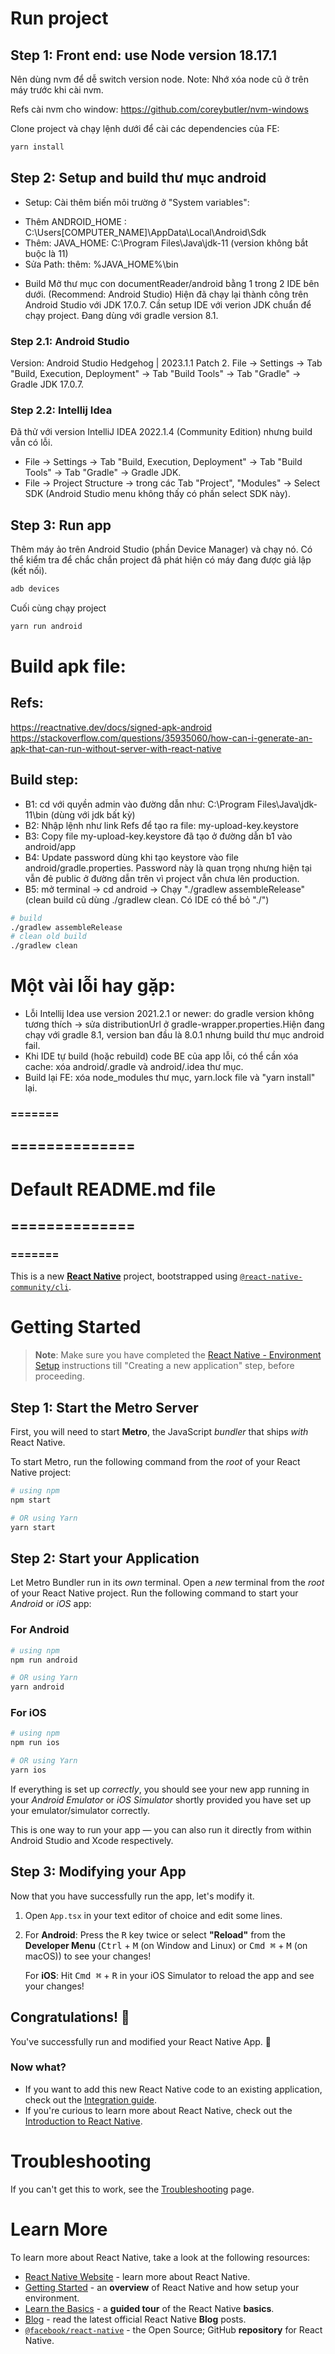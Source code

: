 # Run project

## Step 1: Front end: use Node version 18.17.1

Nên dùng nvm để dễ switch version node.
Note: Nhớ xóa node cũ ở trên máy trước khi cài nvm.

Refs cài nvm cho window: https://github.com/coreybutler/nvm-windows

Clone project và chạy lệnh dưới để cài các dependencies của FE:

```bash
yarn install
```

## Step 2: Setup and build thư mục android

- Setup: Cài thêm biến môi trường ở "System variables":

* Thêm ANDROID_HOME : C:\Users\[COMPUTER_NAME]\AppData\Local\Android\Sdk
* Thêm: JAVA_HOME: C:\Program Files\Java\jdk-11 (version không bắt buộc là 11)
* Sửa Path: thêm: %JAVA_HOME%\bin

- Build
  Mở thư mục con documentReader/android bằng 1 trong 2 IDE bên dưới. (Recommend: Android Studio)
  Hiện đã chạy lại thành công trên Android Studio với JDK 17.0.7.
  Cần setup IDE với verion JDK chuẩn để chạy project.
  Đang dùng với gradle version 8.1.

### Step 2.1: Android Studio

Version: Android Studio Hedgehog | 2023.1.1 Patch 2.
File -> Settings -> Tab "Build, Execution, Deployment" -> Tab "Build Tools" -> Tab "Gradle" -> Gradle JDK 17.0.7.

### Step 2.2: Intellij Idea

Đã thử với version IntelliJ IDEA 2022.1.4 (Community Edition) nhưng build vẫn có lỗi.

- File -> Settings -> Tab "Build, Execution, Deployment" -> Tab "Build Tools" -> Tab "Gradle" -> Gradle JDK.
- File -> Project Structure -> trong các Tab "Project", "Modules" -> Select SDK (Android Studio menu không thấy có phần select SDK này).

## Step 3: Run app

Thêm máy ảo trên Android Studio (phần Device Manager) và chạy nó.
Có thể kiểm tra để chắc chắn project đã phát hiện có máy đang được giả lập (kết nối).

```bash
adb devices
```

Cuối cùng chạy project

```bash
yarn run android
```

# Build apk file:

## Refs:

https://reactnative.dev/docs/signed-apk-android
https://stackoverflow.com/questions/35935060/how-can-i-generate-an-apk-that-can-run-without-server-with-react-native

## Build step:

- B1: cd với quyền admin vào đường dẫn như: C:\Program Files\Java\jdk-11\bin (dùng với jdk bất kỳ)
- B2: Nhập lệnh như link Refs để tạo ra file: my-upload-key.keystore
- B3: Copy file my-upload-key.keystore đã tạo ở đường dẫn b1 vào android/app
- B4: Update password dùng khi tạo keystore vào file android/gradle.properties.
  Password này là quan trọng nhưng hiện tại vẫn đẻ public ở đường dẫn trên vì project vẫn chưa lên production.
- B5: mở terminal -> cd android -> Chạy "./gradlew assembleRelease" (clean build cũ dùng ./gradlew clean. Có IDE có thể bỏ "./")

```bash
# build
./gradlew assembleRelease
# clean old build
./gradlew clean
```

# Một vài lỗi hay gặp:

- Lỗi Intellij Idea use version 2021.2.1 or newer: do gradle version không tương thích -> sửa distributionUrl ở gradle-wrapper.properties.Hiện đang chạy với gradle 8.1, version ban đầu là 8.0.1 nhưng build thư mục android fail.
- Khi IDE tự build (hoặc rebuild) code BE của app lỗi, có thể cần xóa cache: xóa android/.gradle và android/.idea thư mục.
- Build lại FE: xóa node_modules thư mục, yarn.lock file và "yarn install" lại.

### =======

## ==============

# Default README.md file

## ==============

### =======

This is a new [**React Native**](https://reactnative.dev) project, bootstrapped using [`@react-native-community/cli`](https://github.com/react-native-community/cli).

# Getting Started

> **Note**: Make sure you have completed the [React Native - Environment Setup](https://reactnative.dev/docs/environment-setup) instructions till "Creating a new application" step, before proceeding.

## Step 1: Start the Metro Server

First, you will need to start **Metro**, the JavaScript _bundler_ that ships _with_ React Native.

To start Metro, run the following command from the _root_ of your React Native project:

```bash
# using npm
npm start

# OR using Yarn
yarn start
```

## Step 2: Start your Application

Let Metro Bundler run in its _own_ terminal. Open a _new_ terminal from the _root_ of your React Native project. Run the following command to start your _Android_ or _iOS_ app:

### For Android

```bash
# using npm
npm run android

# OR using Yarn
yarn android
```

### For iOS

```bash
# using npm
npm run ios

# OR using Yarn
yarn ios
```

If everything is set up _correctly_, you should see your new app running in your _Android Emulator_ or _iOS Simulator_ shortly provided you have set up your emulator/simulator correctly.

This is one way to run your app — you can also run it directly from within Android Studio and Xcode respectively.

## Step 3: Modifying your App

Now that you have successfully run the app, let's modify it.

1. Open `App.tsx` in your text editor of choice and edit some lines.
2. For **Android**: Press the <kbd>R</kbd> key twice or select **"Reload"** from the **Developer Menu** (<kbd>Ctrl</kbd> + <kbd>M</kbd> (on Window and Linux) or <kbd>Cmd ⌘</kbd> + <kbd>M</kbd> (on macOS)) to see your changes!

   For **iOS**: Hit <kbd>Cmd ⌘</kbd> + <kbd>R</kbd> in your iOS Simulator to reload the app and see your changes!

## Congratulations! :tada:

You've successfully run and modified your React Native App. :partying_face:

### Now what?

- If you want to add this new React Native code to an existing application, check out the [Integration guide](https://reactnative.dev/docs/integration-with-existing-apps).
- If you're curious to learn more about React Native, check out the [Introduction to React Native](https://reactnative.dev/docs/getting-started).

# Troubleshooting

If you can't get this to work, see the [Troubleshooting](https://reactnative.dev/docs/troubleshooting) page.

# Learn More

To learn more about React Native, take a look at the following resources:

- [React Native Website](https://reactnative.dev) - learn more about React Native.
- [Getting Started](https://reactnative.dev/docs/environment-setup) - an **overview** of React Native and how setup your environment.
- [Learn the Basics](https://reactnative.dev/docs/getting-started) - a **guided tour** of the React Native **basics**.
- [Blog](https://reactnative.dev/blog) - read the latest official React Native **Blog** posts.
- [`@facebook/react-native`](https://github.com/facebook/react-native) - the Open Source; GitHub **repository** for React Native.
